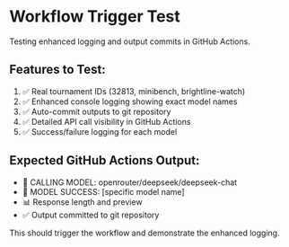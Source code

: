 # Workflow Trigger Test
Testing enhanced logging and output commits in GitHub Actions.

## Features to Test:
1. ✅ Real tournament IDs (32813, minibench, brightline-watch)
2. ✅ Enhanced console logging showing exact model names
3. ✅ Auto-commit outputs to git repository
4. ✅ Detailed API call visibility in GitHub Actions
5. ✅ Success/failure logging for each model

## Expected GitHub Actions Output:
- 🔄 CALLING MODEL: openrouter/deepseek/deepseek-chat
- 🎯 MODEL SUCCESS: [specific model name]
- 📊 Response length and preview
- ✅ Output committed to git repository

This should trigger the workflow and demonstrate the enhanced logging.
